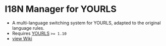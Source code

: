 # I18N Manager for YOURLS
- A multi-language switching system for YOURLS, adapted to the original language rules.
- Requires [YOURLS](https://yourls.org) `>= 1.10`
- [view Wiki](https://github.com/8Mi-Tech/yourls-i18n-manager/wiki)
